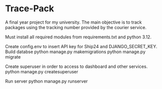 # Trace-Pack
A final year project for my university. The main objective is to track packages using the tracking number provided by the courier service.

Must install all required modules from requirements.txt and python 3.12.

Create config.env to insert API key for Ship24 and DJANGO_SECRET_KEY.
Build databse
python manage.py makemigrations
python manage.py migrate

Create superuser in order to access to dashboard and other services.
python manage.py createsuperuser

Run server
python manage.py runserver
